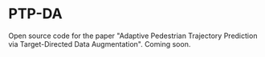 # PTP-DA
Open source code for the paper "Adaptive Pedestrian Trajectory Prediction via Target-Directed Data Augmentation". Coming soon.
